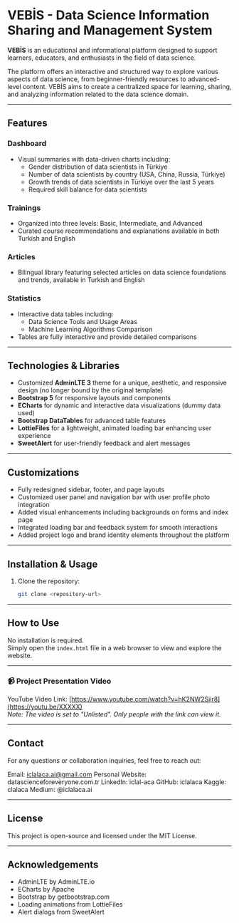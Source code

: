 # VEBİS - Data Science Information Sharing and Management System

**VEBİS** is an educational and informational platform designed to support learners, educators, and enthusiasts in the field of data science.

The platform offers an interactive and structured way to explore various aspects of data science, from beginner-friendly resources to advanced-level content. VEBİS aims to create a centralized space for learning, sharing, and analyzing information related to the data science domain.

---

## Features

### Dashboard
- Visual summaries with data-driven charts including:
  - Gender distribution of data scientists in Türkiye
  - Number of data scientists by country (USA, China, Russia, Türkiye)
  - Growth trends of data scientists in Türkiye over the last 5 years
  - Required skill balance for data scientists

### Trainings
- Organized into three levels: Basic, Intermediate, and Advanced
- Curated course recommendations and explanations available in both Turkish and English

### Articles
- Bilingual library featuring selected articles on data science foundations and trends, available in Turkish and English

### Statistics
- Interactive data tables including:
  - Data Science Tools and Usage Areas
  - Machine Learning Algorithms Comparison
- Tables are fully interactive and provide detailed comparisons

---

## Technologies & Libraries

- Customized **AdminLTE 3** theme for a unique, aesthetic, and responsive design (no longer bound by the original template)
- **Bootstrap 5** for responsive layouts and components
- **ECharts** for dynamic and interactive data visualizations (dummy data used)
- **Bootstrap DataTables** for advanced table features
- **LottieFiles** for a lightweight, animated loading bar enhancing user experience
- **SweetAlert** for user-friendly feedback and alert messages

---

## Customizations

- Fully redesigned sidebar, footer, and page layouts
- Customized user panel and navigation bar with user profile photo integration
- Added visual enhancements including backgrounds on forms and index page
- Integrated loading bar and feedback system for smooth interactions
- Added project logo and brand identity elements throughout the platform

---

## Installation & Usage

1. Clone the repository:
   ```bash
   git clone <repository-url>

---

## How to Use

No installation is required.  
Simply open the `index.html` file in a web browser to view and explore the website.  

---

### 📹 Project Presentation Video

YouTube Video Link: [https://www.youtube.com/watch?v=hK2NW2Sjir8](https://youtu.be/XXXXX)  
*Note: The video is set to "Unlisted". Only people with the link can view it.*

---


## Contact

For any questions or collaboration inquiries, feel free to reach out:

Email: iclalaca.ai@gmail.com 
Personal Website: datascienceforeveryone.com.tr 
LinkedIn: iclal-aca
GitHub: iclalaca 
Kaggle: clalaca
Medium: @iclalaca.ai

---

## License

This project is open-source and licensed under the MIT License.

---

## Acknowledgements

- AdminLTE by AdminLTE.io  
- ECharts by Apache  
- Bootstrap by getbootstrap.com  
- Loading animations from LottieFiles  
- Alert dialogs from SweetAlert
